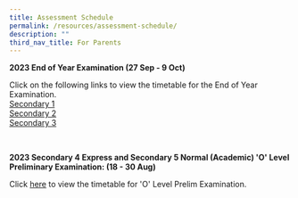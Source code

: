 ```yaml
---
title: Assessment Schedule
permalink: /resources/assessment-schedule/
description: ""
third_nav_title: For Parents
---
```

**2023 End of Year Examination (27 Sep - 9 Oct)**

Click on the following links&nbsp;to view the timetable for the End of Year Examination.<br>
[Secondary 1](/files/2023%20sec%201%20end%20of%20year%20examination%20timetable%20v5.pdf)<br>
[Secondary 2](/files/2023%20sec%202%20end%20of%20year%20examination%20timetable%20v5.pdf)<br>
[Secondary 3](/files/2023%20sec%203%20end%20of%20year%20examination%20timetable%20v5.pdf)

<br>

**2023 Secondary 4 Express and Secondary 5 Normal (Academic) 'O' Level Preliminary Examination: (18 - 30 Aug)**

Click&nbsp;[here](/files/2023%20o%20level%20prelim%20timetable.pdf)&nbsp;to view the timetable for 'O' Level Prelim Examination.